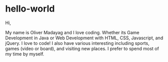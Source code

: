 hello-world
===========

Hi,

My name is Oliver Madayag and I love coding. Whether its Game Development in Java or Web Development with HTML, CSS, Javascript, and jQuery. I love to code! I also have various interesting including sports, games (video or board), and visiting new places. I prefer to spend most of my time by myself.
